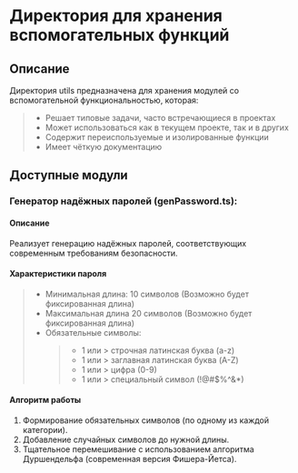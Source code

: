 # Директория для хранения вспомогательных функций

## Описание

Директория utils предназначена для хранения модулей со вспомогательной функциональностью, которая:

> - Решает типовые задачи, часто встречающиеся в проектах
> - Может использоваться как в текущем проекте, так и в других
> - Содержит переиспользуемые и изолированные функции
> - Имеет чёткую документацию

## Доступные модули

### Генератор надёжных паролей (genPassword.ts):

#### Описание

Реализует генерацию надёжных паролей, соответствующих современным требованиям безопасности.

#### Характеристики пароля

> - Минимальная длина: 10 символов (Возможно будет фиксированная длина)
> - Максимальная длина 20 символов (Возможно будет фиксированная длина)
> - Обязательные символы:
>   > - 1 или > строчная латинская буква (a-z)
>   > - 1 или > заглавная латинская буква (A-Z)
>   > - 1 или > цифра (0-9)
>   > - 1 или > специальный символ (!@#$%^&\*)

#### Алгоритм работы

1. Формирование обязательных символов (по одному из каждой категории).
2. Добавление случайных символов до нужной длины.
3. Тщательное перемешивание с использованием алгоритма Дуршендельфа (современная версия Фишера-Йетса).
